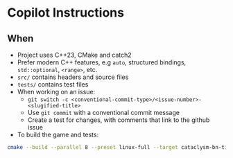 # Copilot Instructions
## When

- Project uses C++23, CMake and catch2
- Prefer modern C++ features, e.g `auto`, structured bindings, `std::optional`, `<range>`, etc.
- `src/` contains headers and source files
- `tests/` contains test files
- When working on an issue:
  - `git switch -c <conventional-commit-type>/<issue-number>-<slugified-title>`
  - Use `git commit` with a conventional commit message
  - Create a test for changes, with comments that link to the github issue
- To build the game and tests:

```sh
cmake --build --parallel 8 --preset linux-full --target cataclysm-bn-tiles cata_test-tiles
```
